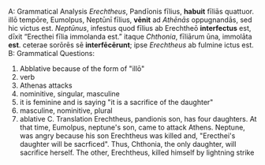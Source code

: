A: Grammatical Analysis 
*Erechtheus*, Pandīonis fīlius, **habuit** fīliās quattuor. illō tempōre, Eumolpus, Neptūnī fīlius, **vēnit** ad *Athēnās* oppugnandās, sed hic victus est. *Neptūnus*, infestus quod fīlius ab Erechtheō **interfectus** est, dīxit “Erecthei fīlia immolanda est.” itaque *Chthonia*, fīliārum ūna, immolāta **est**. ceterae sorōrēs sē **interfēcērunt**; ipse *Erechtheus* ab fulmine ictus est.
B: Grammatical Questions:
1. Abblative because of the form of "illō"
2. verb
3. Athenas attacks 
4. nominitive, singular, masculine
5. it is feminine and is saying "it is a sacrifice of the daughter" 
6. masculine, nominitive, plural 
7. ablative 
C. Translation 
Erechtheus, pandionis son, has four daughters. At that time, Eumolpus, neptune's son, came to attack Athens. Neptune, was angry because his son Erechtheus was killed and, "Erecthei's daughter will be sacrficed". Thus, Chthonia, the only daughter, will sacrifice herself. The other, Erechtheus, killed himself  by lightning strike  

